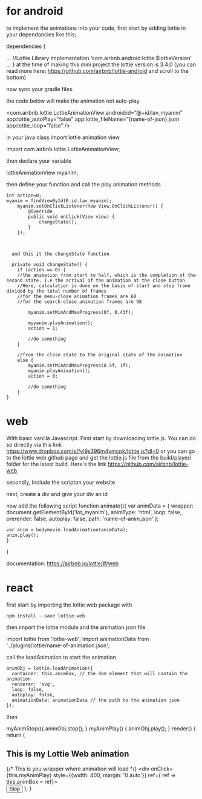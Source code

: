 # for android

to implement the animations into your code, first start by adding lottie in your dependancies like this;

dependencies {
 
 ...
 //Lottie Library
implementation ‘com.airbnb.android:lottie:$lottieVersion’
 ...
}
at the time of making this mini project the lottie version is 3.4.0
(you can read more here: https://github.com/airbnb/lottie-android and scroll to the bottom)

now sync your gradle files.

the code below will make the animation not auto-play

<com.airbnb.lottie.LottieAnimationView
 android:id=”@+id/lav_myanim” <!-- give the animation id -->
 app:lottie_autoPlay=”false” <!-- stating that it should NOT autoplay -->
 app:lottie_fileName=”{name-of-json}.json <!-- this is the name of the animation.json you want, without the curly braces -->
 app:lottie_loop=”false” />

 in your java class import lottie animation view

  import com.airbnb.lottie.LottieAnimationView;

then declare your variable


lottieAnimationView myanim;

then define your function and call the play animation methods
	
	int action=0;
	myanim = findViewById(R.id.lav_myanim);
        myanim.setOnClickListener(new View.OnClickListener() {
            @Override
            public void onClick(View view) {
                changeState();
            }
        });



      and this it the changeState function

      private void changeState() {
        if (action == 0) {
        //the animation from start to half, which is the completion of the second state. i.e the arrival of the animation at the close button
        //Here, calculation is done on the basis of start and stop frame divided by the total number of frames
        //for the menu-close animation frames are 60
        //for the search-close animation frames are 98

            myanim.setMinAndMaxProgress(0f, 0.43f); 
           
            myyanim.playAnimation();
            action = 1;

            //do something
        } 

		//from the close state to the original state of the animation
        else {
            myanim.setMinAndMaxProgress(0.5f, 1f);
            myanim.playAnimation();
            action = 0;

            //do something
        }
    }

# web

With basic vanilla Javascript.
First start by downloading lottie.js. You can do so directly via this link  https://www.dropbox.com/s/fvl9s396m4vmcpk/lottie.js?dl=0 or
you can go to the lottie web github page and get the lottie.js file from the build/player/ folder for the latest build.
Here's the link https://github.com/airbnb/lottie-web.

secondly, Include the scripton your website

<script src='../assets/js/plugins/lottie.js'></script> <!--  the location of your lottie.js in your project-->

next, create a div and give your div an id

<div onclick="animate();" id="lot_myanim"></div>

now add the following script
function animate(){
	var animData = {
	        wrapper: document.getElementById('lot_myanim'),
	        animType: 'html',
	        loop: false,
	        prerender: false,
	        autoplay: false,
	        path: 'name-of-anim.json'
	    };

	var anim = bodymovin.loadAnimation(animData);
	anim.play();
	}
}

documentation: https://airbnb.io/lottie/#/web

# react

first start by importing the lottie web package with 

	npm install --save lottie-web

then import the lottie module and the animation.json file

import lottie from 'lottie-web';
import animationData from '../plugins/lottie/name-of-animation.json';

call the loadAnimation to start the animation

    animObj = lottie.loadAnimation({
      container: this.animBox, // the dom element that will contain the animation
      renderer: 'svg',
      loop: false,
      autoplay: false,
      animationData: animationData // the path to the animation json
    });

then

myAnimStop(){
    animObj.stop();
  }
myAnimPlay() {
animObj.play();
}
  render() {
    return (
      <div className="App">
        <h2>This is my Lottie Web animation</h2>
        {/* This is you wrapper where animation will load */}
        <div  onClick={this.myAnimPlay} style={{width: 400, margin: '0 auto'}} ref={ ref => this.animBox = ref}></div>
        <button onClick={this.myAnimStop}>Stop</button>
      </div>
    );
  }

  